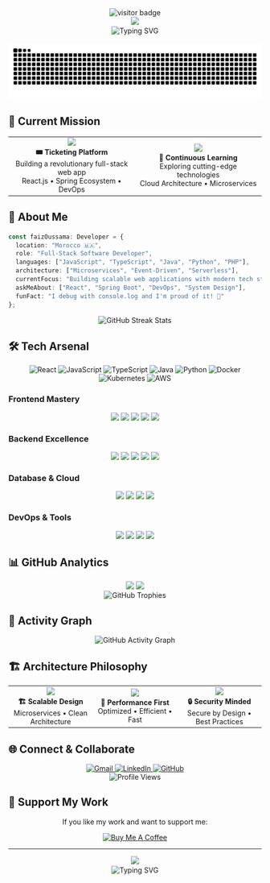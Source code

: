 <div align="center">
  <img src="https://visitor-badge.laobi.icu/badge?page_id=faiz-oussama.faiz-oussama" alt="visitor badge" />
</div>

<div align="center">
  <img src="https://capsule-render.vercel.app/api?type=waving&color=gradient&customColorList=6,11,20&height=180&section=header&text=Faiz%20Oussama&fontSize=42&fontColor=fff&animation=twinkling&fontAlignY=32"/>
</div>

<div align="center">
  <img src="https://readme-typing-svg.herokuapp.com/?font=Fira+Code&size=22&duration=3000&pause=1000&color=00D9FF&center=true&vCenter=true&multiline=true&width=600&height=100&lines=Full-Stack+Developer+%7C+Morocco+🇲🇦;Building+Digital+Experiences;React+%7C+Spring+%7C+DevOps+Enthusiast" alt="Typing SVG" />
</div>

<br/>

<div align="center">
  <img src="https://github.com/faiz-oussama/faiz-oussama/blob/output/github-contribution-grid-snake-dark.svg" alt="Snake animation" />
</div>

## 🚀 **Current Mission**

<div align="center">
  <table>
    <tr>
      <td align="center" width="50%">
        <img src="https://media.giphy.com/media/qgQUggAC3Pfv687qPC/giphy.gif" width="100"/>
        <br><strong>🎟️ Ticketing Platform</strong>
        <br>Building a revolutionary full-stack web app
        <br>React.js • Spring Ecosystem • DevOps
      </td>
      <td align="center" width="50%">
        <img src="https://media.giphy.com/media/L1R1tvI9svkIWwpVYr/giphy.gif" width="100"/>
        <br><strong>🌱 Continuous Learning</strong>
        <br>Exploring cutting-edge technologies
        <br>Cloud Architecture • Microservices
      </td>
    </tr>
  </table>
</div>

## 💫 **About Me**

```typescript
const faizOussama: Developer = {
  location: "Morocco 🇲🇦",
  role: "Full-Stack Software Developer",
  languages: ["JavaScript", "TypeScript", "Java", "Python", "PHP"],
  architecture: ["Microservices", "Event-Driven", "Serverless"],
  currentFocus: "Building scalable web applications with modern tech stack",
  askMeAbout: ["React", "Spring Boot", "DevOps", "System Design"],
  funFact: "I debug with console.log and I'm proud of it! 🐛"
};
```

<div align="center">
  <img src="https://github-readme-streak-stats.herokuapp.com/?user=faiz-oussama&theme=tokyonight&hide_border=true&stroke=0000&background=0D1117&ring=00D9FF&fire=00D9FF&currStreakLabel=00D9FF" alt="GitHub Streak Stats"/>
</div>

## 🛠️ **Tech Arsenal**

<div align="center">
  <img src="https://techstack-generator.vercel.app/react-icon.svg" alt="React" width="65" height="65" />
  <img src="https://techstack-generator.vercel.app/js-icon.svg" alt="JavaScript" width="65" height="65" />
  <img src="https://techstack-generator.vercel.app/ts-icon.svg" alt="TypeScript" width="65" height="65" />
  <img src="https://techstack-generator.vercel.app/java-icon.svg" alt="Java" width="65" height="65" />
  <img src="https://techstack-generator.vercel.app/python-icon.svg" alt="Python" width="65" height="65" />
  <img src="https://techstack-generator.vercel.app/docker-icon.svg" alt="Docker" width="65" height="65" />
  <img src="https://techstack-generator.vercel.app/kubernetes-icon.svg" alt="Kubernetes" width="65" height="65" />
  <img src="https://techstack-generator.vercel.app/aws-icon.svg" alt="AWS" width="65" height="65" />
</div>

### **Frontend Mastery**
<div align="center">
  <img src="https://img.shields.io/badge/React-20232A?style=for-the-badge&logo=react&logoColor=61DAFB" />
  <img src="https://img.shields.io/badge/Next.js-000000?style=for-the-badge&logo=nextdotjs&logoColor=white" />
  <img src="https://img.shields.io/badge/TypeScript-007ACC?style=for-the-badge&logo=typescript&logoColor=white" />
  <img src="https://img.shields.io/badge/Tailwind_CSS-38B2AC?style=for-the-badge&logo=tailwind-css&logoColor=white" />
  <img src="https://img.shields.io/badge/Framer_Motion-black?style=for-the-badge&logo=framer&logoColor=blue" />
</div>

### **Backend Excellence**
<div align="center">
  <img src="https://img.shields.io/badge/Spring-6DB33F?style=for-the-badge&logo=spring&logoColor=white" />
  <img src="https://img.shields.io/badge/Node.js-339933?style=for-the-badge&logo=nodedotjs&logoColor=white" />
  <img src="https://img.shields.io/badge/Express.js-000000?style=for-the-badge&logo=express&logoColor=white" />
  <img src="https://img.shields.io/badge/Laravel-FF2D20?style=for-the-badge&logo=laravel&logoColor=white" />
  <img src="https://img.shields.io/badge/Flask-000000?style=for-the-badge&logo=flask&logoColor=white" />
</div>

### **Database & Cloud**
<div align="center">
  <img src="https://img.shields.io/badge/MongoDB-4EA94B?style=for-the-badge&logo=mongodb&logoColor=white" />
  <img src="https://img.shields.io/badge/MySQL-005C84?style=for-the-badge&logo=mysql&logoColor=white" />
  <img src="https://img.shields.io/badge/Firebase-039BE5?style=for-the-badge&logo=Firebase&logoColor=white" />
  <img src="https://img.shields.io/badge/Amazon_AWS-FF9900?style=for-the-badge&logo=amazonaws&logoColor=white" />
</div>

### **DevOps & Tools**
<div align="center">
  <img src="https://img.shields.io/badge/Docker-2CA5E0?style=for-the-badge&logo=docker&logoColor=white" />
  <img src="https://img.shields.io/badge/kubernetes-326ce5.svg?&style=for-the-badge&logo=kubernetes&logoColor=white" />
  <img src="https://img.shields.io/badge/GitHub_Actions-2088FF?style=for-the-badge&logo=github-actions&logoColor=white" />
  <img src="https://img.shields.io/badge/Jenkins-D24939?style=for-the-badge&logo=Jenkins&logoColor=white" />
</div>

## 📊 **GitHub Analytics**

<div align="center">
  <img height="180em" src="https://github-readme-stats-eight-theta.vercel.app/api?username=faiz-oussama&show_icons=true&theme=tokyonight&include_all_commits=true&count_private=true&hide_border=true&bg_color=0D1117"/>
  <img height="180em" src="https://github-readme-stats-eight-theta.vercel.app/api/top-langs/?username=faiz-oussama&layout=compact&langs_count=8&theme=tokyonight&hide_border=true&bg_color=0D1117"/>
</div>

<div align="center">
  <img src="https://github-profile-trophy.vercel.app/?username=faiz-oussama&theme=tokyonight&no-frame=true&no-bg=true&margin-w=4&row=1&column=6" alt="GitHub Trophies"/>
</div>

## 🎯 **Activity Graph**

<div align="center">
  <img src="https://github-readme-activity-graph.vercel.app/graph?username=faiz-oussama&custom_title=Faiz's%20GitHub%20Activity%20Graph&bg_color=0D1117&color=00D9FF&line=00D9FF&point=FFFFFF&area_color=FFFFFF&title_color=FFFFFF&area=true" alt="GitHub Activity Graph"/>
</div>

## 🏗️ **Architecture Philosophy**

<div align="center">
  <table>
    <tr>
      <td align="center" width="33%">
        <img src="https://media.giphy.com/media/3oKIPEqDGUULpEU0aQ/giphy.gif" width="80"/>
        <br><strong>🏗️ Scalable Design</strong>
        <br>Microservices • Clean Architecture
      </td>
      <td align="center" width="33%">
        <img src="https://media.giphy.com/media/26tn33aiTi1jkl6H6/giphy.gif" width="80"/>
        <br><strong>🚀 Performance First</strong>
        <br>Optimized • Efficient • Fast
      </td>
      <td align="center" width="33%">
        <img src="https://media.giphy.com/media/l46Cy1rHbQ92uuLXa/giphy.gif" width="80"/>
        <br><strong>🔒 Security Minded</strong>
        <br>Secure by Design • Best Practices
      </td>
    </tr>
  </table>
</div>

## 🌐 **Connect & Collaborate**

<div align="center">
  <a href="mailto:faizouss123@gmail.com">
    <img src="https://img.shields.io/badge/Gmail-D14836?style=for-the-badge&logo=gmail&logoColor=white" alt="Gmail"/>
  </a>
  <a href="https://linkedin.com/in/oussama-faiz" target="_blank">
    <img src="https://img.shields.io/badge/LinkedIn-0077B5?style=for-the-badge&logo=linkedin&logoColor=white" alt="LinkedIn"/>
  </a>
  <a href="https://github.com/faiz-oussama" target="_blank">
    <img src="https://img.shields.io/badge/GitHub-100000?style=for-the-badge&logo=github&logoColor=white" alt="GitHub"/>
  </a>
</div>

<div align="center">
  <img src="https://komarev.com/ghpvc/?username=faiz-oussama&label=Profile%20Views&color=00D9FF&style=flat-square" alt="Profile Views" />
</div>

## 💝 **Support My Work**

<div align="center">
  <p>If you like my work and want to support me:</p>
  
  <a href="https://www.buymeacoffee.com/faizoussama" target="_blank">
    <img src="https://cdn.buymeacoffee.com/buttons/v2/default-yellow.png" alt="Buy Me A Coffee" height="60px" width="217px">
  </a>
</div>

---

<div align="center">
  <img src="https://capsule-render.vercel.app/api?type=waving&color=gradient&customColorList=6,11,20&height=100&section=footer"/>
</div>

<div align="center">
  <img src="https://readme-typing-svg.herokuapp.com/?font=Fira+Code&size=20&duration=3000&pause=1000&color=00D9FF&center=true&vCenter=true&width=600&lines=Thanks+for+visiting!+✨;Let's+build+something+amazing+together!;Happy+Coding!+🚀" alt="Typing SVG" />
</div>
